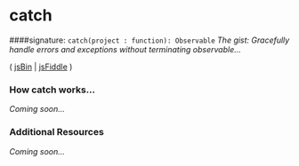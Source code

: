 # catch

####signature: `catch(project : function): Observable`
*The gist: Gracefully handle errors and exceptions without terminating observable...*

( [jsBin]() | [jsFiddle]() )

### How catch works...
*Coming soon...*


### Additional Resources
*Coming soon...*